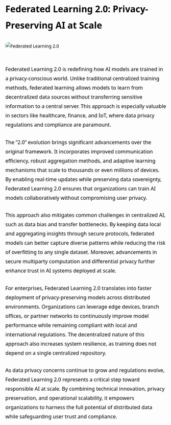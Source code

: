 <div style="color: #000000; font-family: 'Segoe UI', Tahoma, Geneva, Verdana, sans-serif; line-height: 1.8; max-width: 900px; margin: auto;">

<h1 style="margin-bottom: 1em;">Federated Learning 2.0: Privacy-Preserving AI at Scale</h1>

<img src="https://media.licdn.com/dms/image/v2/D4E12AQHovQSPcO8uNg/article-cover_image-shrink_720_1280/B4EZhVvjOdHgAI-/0/1753785199150?e=2147483647&v=beta&t=n4taNeIXGIJALJqlA-NL3da3r2MyR7eDROWkwDrJmkw" alt="Federated Learning 2.0" style="max-width: 100%; height: auto; margin-bottom: 30px; border-radius: 8px;" />

<p style="margin-bottom: 1.6em; font-size: 1.15em;">
Federated Learning 2.0 is redefining how AI models are trained in a privacy-conscious world. Unlike traditional centralized training methods, federated learning allows models to learn from decentralized data sources without transferring sensitive information to a central server. This approach is especially valuable in sectors like healthcare, finance, and IoT, where data privacy regulations and compliance are paramount.
</p>

<p style="margin-bottom: 1.6em; font-size: 1.15em;">
The “2.0” evolution brings significant advancements over the original framework. It incorporates improved communication efficiency, robust aggregation methods, and adaptive learning mechanisms that scale to thousands or even millions of devices. By enabling real-time updates while preserving data sovereignty, Federated Learning 2.0 ensures that organizations can train AI models collaboratively without compromising user privacy.
</p>

<p style="margin-bottom: 1.6em; font-size: 1.15em;">
This approach also mitigates common challenges in centralized AI, such as data bias and transfer bottlenecks. By keeping data local and aggregating insights through secure protocols, federated models can better capture diverse patterns while reducing the risk of overfitting to any single dataset. Moreover, advancements in secure multiparty computation and differential privacy further enhance trust in AI systems deployed at scale.
</p>

<p style="margin-bottom: 1.6em; font-size: 1.15em;">
For enterprises, Federated Learning 2.0 translates into faster deployment of privacy-preserving models across distributed environments. Organizations can leverage edge devices, branch offices, or partner networks to continuously improve model performance while remaining compliant with local and international regulations. The decentralized nature of this approach also increases system resilience, as training does not depend on a single centralized repository.
</p>

<p style="margin-bottom: 1.6em; font-size: 1.15em;">
As data privacy concerns continue to grow and regulations evolve, Federated Learning 2.0 represents a critical step toward responsible AI at scale. By combining technical innovation, privacy preservation, and operational scalability, it empowers organizations to harness the full potential of distributed data while safeguarding user trust and compliance.
</p>

</div>
